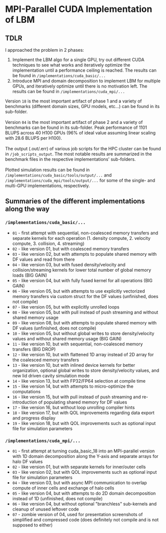 # MPI-Parallel CUDA Implementation of LBM

## TDLR
I approached the problem in 2 phases:
1. Implement the LBM algo for a single GPU, try out different CUDA techniques to see what works and iteratively optimize the implementation until a performance ceiling is reached. The results can be found in `/implementations/cuda_basic/...`
2. Introduce MPI and domain decomposition to implement LBM for multiple GPUs, and iteratively optimize until there is no motivation left. The results can be found in `/implementations/cuda_mpi/...`

Version `18` is the most important artifact of phase 1 and a variety of benchmarks (different domain sizes, GPU models, etc...) can be found in its sub-folder.<br><br>
Version `04` is the most important artifact of phase 2 and a variety of benchmarks can be found in its sub-folder. Peak performance of 1101 BLUPS across 40 H100 GPUs (96% of ideal value assuming linear scaling with 28.6 BLUPS per H100).<br><br>
The output (.out/.err) of various job scripts for the HPC cluster can be found in `/job_scripts_output`. The most notable results are summarized in the benchmark files in the respective implementations' sub-folders.<br><br>
Plotted simulation results can be found in `/implementations/cuda_basic/tools/output/...` and `/implementations/cuda_mpi/tools/output/...` for some of the single- and multi-GPU implementations, respectively.

## Summaries of the different implementations along the way

### `/implementations/cuda_basic/...`

* `01` - first attempt with sequential, non-coalesced memory transfers and separate kernels for each operation (1. density compute, 2. velocity compute, 3. collision, 4. streaming)
* `02` - like version 01, but with coalesced memory transfers
* `03` - like version 02, but with attempts to populate shared memory with DF values and read from there
* `04` - like version 03, but with fused density/velocity and collision/streaming kernels for lower total number of global memory loads (BIG GAIN)
* `05` - like version 04, but with fully fused kernel for all operations (BIG GAIN)
* `06` - like version 05, but with attempts to use explicitly vectorized memory transfers via custom struct for the DF values (unfinished, does not compile)
* `07` - like version 05, but with explicitly unrolled loops
* `08` - like version 05, but with pull instead of push streaming and without shared memory usage
* `09` - like version 08, but with attempts to populate shared memory with DF values (unfinished, does not compile)
* `10` - like version 05, but without global writes to store density/velocity values and without shared memory usage (BIG GAIN)
* `11` - like version 10, but with sequential, non-coalesced memory transfers (BIG DROP)
* `12` - like version 10, but with flattened 1D array instead of 2D array for the coalesced memory transfers
* `13` - like version 10, but with inlined device kernels for better organization, optional global writes to store density/velocity values, and new lid driven cavity simulation mode
* `14` - like version 13, but with FP32/FP64 selection at compile time
* `15` - like version 14, but with attempts to micro-optimize the computations
* `16` - like version 15, but with pull instead of push streaming and re-introduction of populating shared memory for DF values
* `17` - like version 16, but without loop unrolling compiler hints
* `18` - like version 17, but with QOL improvements regarding data export and progress display
* `19` - like version 18, but with QOL improvements such as optional input file for simulation parameters

### `/implementations/cuda_mpi/...`

* `01` - first attempt at turning cuda_basic_18 into an MPI-parallel version with 1D domain decomposition along the Y-axis and separate arrays for halo DF values
* `02` - like version 01, but with separate kernels for inner/outer cells
* `03` - like version 02, but with QOL improvements such as optional input file for simulation parameters
* `04` - like version 03, but with async MPI communication to overlap compute of inner cells and exchange of halo cells 
* `05` - like version 04, but with attempts to do 2D domain decomposition instead of 1D (unfinished, does not compile)
* `06` - like version 04, but without optional "branchless" sub-kernels and cleanup of unused leftover code
* `07` - zombie version of 04, used for presentation screenshots of simplified and compressed code (does definitely not compile and is not supposed to either)
